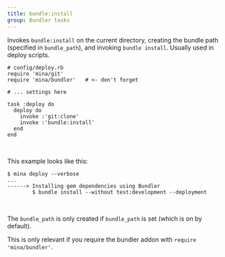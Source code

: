 ```yaml
---
title: bundle:install
group: Bundler tasks
---
```


Invokes `bundle:install` on the current directory, creating the bundle
path (specified in `bundle_path`), and invoking `bundle install`.
Usually used in deploy scripts.

    # config/deploy.rb
    require 'mina/git'
    require 'mina/bundler'   # <- don't forget
    
    # ... settings here
    
    task :deploy do
      deploy do
        invoke :'git:clone'
        invoke :'bundle:install'
      end
    end

<br clear='all' />

This example looks like this:

    $ mina deploy --verbose
    ...
    ------> Installing gem dependencies using Bundler
            $ bundle install --without test:development --deployment

<br clear='all' />

The `bundle_path` is only created if `bundle_path` is set (which is on
by default).

This is only relevant if you require the bundler addon with `require
'mina/bundler'`.

